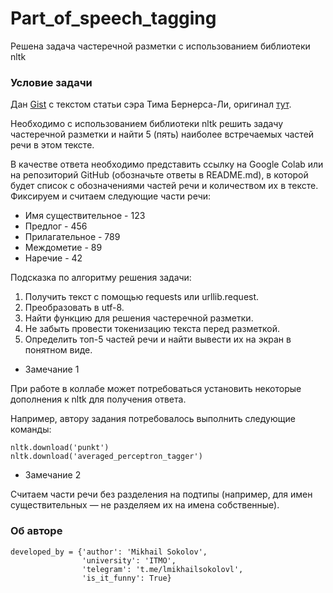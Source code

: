 # Part_of_speech_tagging
Решена задача частеречной разметки с использованием библиотеки nltk

### Условие задачи

Дан <a href = https://gist.githubusercontent.com/nzhukov/b66c831ea88b4e5c4a044c952fb3e1ae/raw/7935e52297e2e85933e41d1fd16ed529f1e689f5/A%2520Brief%2520History%2520of%2520the%2520Web.txt>Gist</a> с текстом статьи сэра Тима Бернерса-Ли, оригинал <a href =https://www.w3.org/DesignIssues/TimBook-old/History.html>тут</a>.

<p>Необходимо с использованием библиотеки nltk решить задачу частеречной разметки и найти 5 (пять) наиболее встречаемых частей речи в этом тексте.</p>

<p>В качестве ответа необходимо представить ссылку на Google Colab или на репозиторий GitHub (обозначьте ответы в README.md), в которой будет список с обозначениями частей речи и количеством их в тексте. Фиксируем и считаем следующие части речи:</p>

- Имя существительное - 123
- Предлог - 456
- Прилагательное - 789
- Междометие - 89
- Наречие - 42

<p>Подсказка по алгоритму решения задачи:</p>

1. Получить текст с помощью requests или urllib.request.
2. Преобразовать в utf-8.
3. Найти функцию для решения частеречной разметки.
4. Не забыть провести токенизацию текста перед разметкой.
5. Определить топ-5 частей речи и найти вывести их на экран в понятном виде.




- Замечание 1

<p>При работе в коллабе может потребоваться установить некоторые дополнения к nltk для получения ответа.</p>
<p>Например, автору задания потребовалось выполнить следующие команды:</p>

```
nltk.download('punkt')
nltk.download('averaged_perceptron_tagger')
```

- Замечание 2

<p>Считаем части речи без разделения на подтипы (например, для имен существительных — не разделяем их на имена собственные).</p>

### Об авторе
```
developed_by = {'author': 'Mikhail Sokolov',
                'university': 'ITMO',
                'telegram': 't.me/lmikhailsokolovl',
                'is_it_funny': True}
```